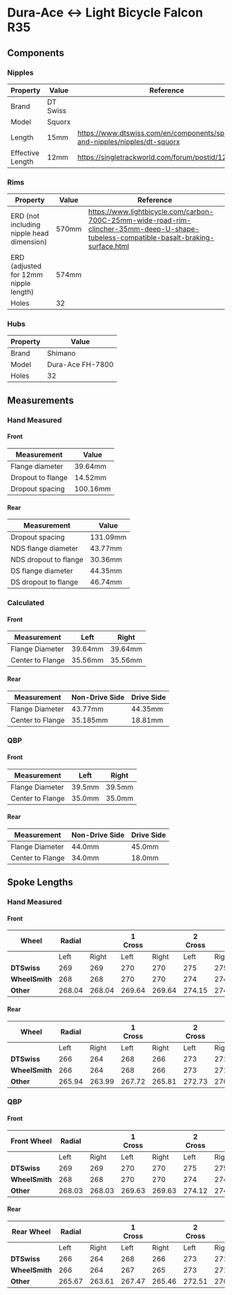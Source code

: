 # Dura-Ace ↔ Light Bicycle Falcon R35

## Components

### Nipples

| Property         | Value    | Reference                                                                  |
| ---------------- | -------- | -------------------------------------------------------------------------- |
| Brand            | DT Swiss |                                                                            |
| Model            | Squorx   |                                                                            |
| Length           | 15mm     | https://www.dtswiss.com/en/components/spokes-and-nipples/nipples/dt-squorx |
| Effective Length | 12mm     | https://singletrackworld.com/forum/postid/12007970/                        |

### Rims

| Property                                  | Value | Reference                                                                                                                              |
| ----------------------------------------- | ----- | -------------------------------------------------------------------------------------------------------------------------------------- |
| ERD (not including nipple head dimension) | 570mm | https://www.lightbicycle.com/carbon-700C-25mm-wide-road-rim-clincher-35mm-deep-U-shape-tubeless-compatible-basalt-braking-surface.html |
| ERD (adjusted for 12mm nipple length)     | 574mm |
| Holes                                     | 32    |

### Hubs

| Property | Value            |
| -------- | ---------------- |
| Brand    | Shimano          |
| Model    | Dura-Ace FH-7800 |
| Holes    | 32               |

## Measurements

### Hand Measured

#### Front

| Measurement       | Value    |
| ----------------- | -------- |
| Flange diameter   | 39.64mm  |
| Dropout to flange | 14.52mm  |
| Dropout spacing   | 100.16mm |

#### Rear

| Measurement           | Value    |
| --------------------- | -------- |
| Dropout spacing       | 131.09mm |
| NDS flange diameter   | 43.77mm  |
| NDS dropout to flange | 30.36mm  |
| DS flange diameter    | 44.35mm  |
| DS dropout to flange  | 46.74mm  |

### Calculated

#### Front

| Measurement      | Left    | Right   |
| ---------------- | ------- | ------- |
| Flange Diameter  | 39.64mm | 39.64mm |
| Center to Flange | 35.56mm | 35.56mm |

#### Rear

| Measurement      | Non-Drive Side | Drive Side |
| ---------------- | -------------- | ---------- |
| Flange Diameter  | 43.77mm        | 44.35mm    |
| Center to Flange | 35.185mm       | 18.81mm    |

### QBP

#### Front

| Measurement      | Left   | Right  |
| ---------------- | ------ | ------ |
| Flange Diameter  | 39.5mm | 39.5mm |
| Center to Flange | 35.0mm | 35.0mm |

#### Rear

| Measurement      | Non-Drive Side | Drive Side |
| ---------------- | -------------- | ---------- |
| Flange Diameter  | 44.0mm         | 45.0mm     |
| Center to Flange | 34.0mm         | 18.0mm     |

## Spoke Lengths

### Hand Measured

#### Front

| Wheel          | Radial |        | 1 Cross |        | 2 Cross |        | 3 Cross |        |
| -------------- | ------ | ------ | ------- | ------ | ------- | ------ | ------- | ------ |
|                | Left   | Right  | Left    | Right  | Left    | Right  | Left    | Right  |
| **DTSwiss**    | 269    | 269    | 270     | 270    | 275     | 275    | 281     | 281    |
| **WheelSmith** | 268    | 268    | 270     | 270    | 274     | 274    | 281     | 281    |
| **Other**      | 268.04 | 268.04 | 269.64  | 269.64 | 274.15  | 274.15 | 280.76  | 280.76 |

#### Rear

| Wheel          | Radial |        | 1 Cross |        | 2 Cross |        | 3 Cross |        |
| -------------- | ------ | ------ | ------- | ------ | ------- | ------ | ------- | ------ |
|                | Left   | Right  | Left    | Right  | Left    | Right  | Left    | Right  |
| **DTSwiss**    | 266    | 264    | 268     | 266    | 273     | 271    | 281     | 279    |
| **WheelSmith** | 266    | 264    | 268     | 266    | 273     | 271    | 280     | 278    |
| **Other**      | 265.94 | 263.99 | 267.72  | 265.81 | 272.73  | 270.92 | 280.07  | 278.40 |

### QBP

#### Front

| Front Wheel    | Radial |        | 1 Cross |        | 2 Cross |        | 3 Cross |        |
| -------------- | ------ | ------ | ------- | ------ | ------- | ------ | ------- | ------ |
|                | Left   | Right  | Left    | Right  | Left    | Right  | Left    | Right  |
| **DTSwiss**    | 269    | 269    | 270     | 270    | 275     | 275    | 281     | 281    |
| **WheelSmith** | 268    | 268    | 270     | 270    | 274     | 274    | 281     | 281    |
| **Other**      | 268.03 | 268.03 | 269.63  | 269.63 | 274.12  | 274.12 | 280.72  | 280.72 |

#### Rear

| Rear Wheel     | Radial |        | 1 Cross |        | 2 Cross |        | 3 Cross |        |
| -------------- | ------ | ------ | ------- | ------ | ------- | ------ | ------- | ------ |
|                | Left   | Right  | Left    | Right  | Left    | Right  | Left    | Right  |
| **DTSwiss**    | 266    | 264    | 268     | 266    | 273     | 271    | 280     | 279    |
| **WheelSmith** | 266    | 264    | 267     | 265    | 273     | 271    | 280     | 278    |
| **Other**      | 265.67 | 263.61 | 267.47  | 265.46 | 272.51  | 270.65 | 279.88  | 278.24 |

